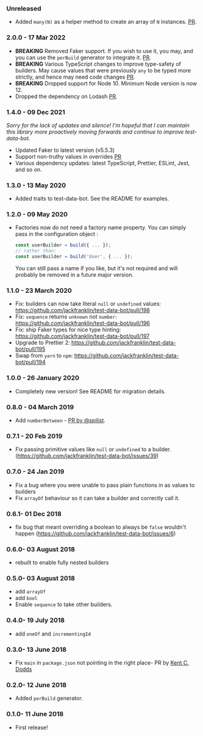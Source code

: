 ### Unreleased

- Added `many(N)` as a helper method to create an array of `N` instances. [PR](https://github.com/jackfranklin/test-data-bot/pull/899).

### 2.0.0 - 17 Mar 2022

- **BREAKING** Removed Faker support. If you wish to use it, you may, and you can use the `perBuild` generator to integrate it. [PR](https://github.com/jackfranklin/test-data-bot/pull/603).
- **BREAKING** Various TypeScript changes to improve type-safety of builders. May cause values that were previously `any` to be typed more strictly, and hence may need code changes [PR](https://github.com/jackfranklin/test-data-bot/pull/605).
- **BREAKING** Dropped support for Node 10. Minimum Node version is now 12.
- Dropped the dependency on Lodash [PR](https://github.com/jackfranklin/test-data-bot/pull/650).

### 1.4.0 - 09 Dec 2021

_Sorry for the lack of updates and silence! I'm hopeful that I can maintain this library more proactively moving forwards and continue to improve test-data-bot._

- Updated Faker to latest version (v5.5.3)
- Support non-truthy values in overrides [PR](https://github.com/jackfranklin/test-data-bot/pull/288)
- Various dependency updates: latest TypeScript, Prettier, ESLint, Jest, and so on.

### 1.3.0 - 13 May 2020

- Added traits to test-data-bot. See the README for examples.


### 1.2.0 - 09 May 2020

- Factories now do not need a factory name property. You can simply pass in the configuration object :
  ```js
  const userBuilder = build({ ... });
  // rather than:
  const userBuilder = build('User', { ... });
  ```

  You can still pass a name if you like, but it's not required and will probably be removed in a future major version.

### 1.1.0 - 23 March 2020

- Fix: builders can now take literal `null` or `undefined` values: https://github.com/jackfranklin/test-data-bot/pull/198
- Fix: `sequence` returns `unknown` not `number`: https://github.com/jackfranklin/test-data-bot/pull/196
- Fix: ship Faker types for nice type hinting:  https://github.com/jackfranklin/test-data-bot/pull/197
- Upgrade to Prettier 2: https://github.com/jackfranklin/test-data-bot/pull/195
- Swap from `yarn` to `npm`: https://github.com/jackfranklin/test-data-bot/pull/194


### 1.0.0 - 26 January 2020

- Completely new version! See README for migration details.


### 0.8.0 - 04 March 2019

- Add `numberBetween` - [PR by @spilist](https://github.com/jackfranklin/test-data-bot/pull/43).

### 0.7.1 - 20 Feb 2019

- Fix passing primitive values like `null` or `undefined` to a builder. (https://github.com/jackfranklin/test-data-bot/issues/39)

### 0.7.0 - 24 Jan 2019

- Fix a bug where you were unable to pass plain functions in as values to builders
- Fix `arrayOf` behaviour so it can take a builder and correctly call it.

### 0.6.1- 01 Dec 2018

- fix bug that meant overriding a boolean to always be `false` wouldn't happen (https://github.com/jackfranklin/test-data-bot/issues/6)

### 0.6.0- 03 August 2018

- rebuilt to enable fully nested builders

### 0.5.0- 03 August 2018

- add `arrayOf`
- add `bool`
- Enable `sequence` to take other builders.

### 0.4.0- 19 July 2018

- add `oneOf` and `incrementingId`

### 0.3.0- 13 June 2018

- Fix `main` in `package.json` not pointing in the right place- PR by [Kent C. Dodds](https://github.com/jackfranklin/test-data-bot/pull/1)

### 0.2.0- 12 June 2018

- Added `perBuild` generator.

### 0.1.0- 11 June 2018

- First release!
